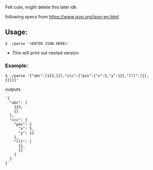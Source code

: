 Felt cute, might delete this later idk

following specs from https://www.json.org/json-en.html

## Usage:
`$ ./parse '<ENTER JSON HERE>'`
- This will print out nested version

### Example:
`$ ./parse '{"abc":[123,{}],"ccc":{"pos":{"x":5,"y":12},"lll":[{},{}]}}'`

outputs

	`{
	  "abc": [
	    123,
	    {}
	  ],
	  "ccc": {
	    "pos": {
	      "x": 5,
	      "y": 12
	    },
	    "lll": [
	      {},
	      {}
	    ]
	  }
	}`

